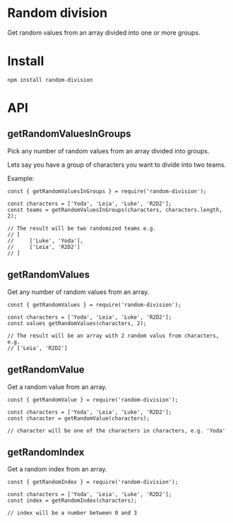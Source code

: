 # Random division

Get random values from an array divided into one or more groups.

# Install

`npm install random-division`

# API

## getRandomValuesInGroups

Pick any number of random values from an array divided into groups.

Lets say you have a group of characters you want to divide into two teams.

Example:

```
const { getRandomValuesInGroups } = require('random-division');

const characters = ['Yoda', 'Leia', 'Luke', 'R2D2'];
const teams = getRandomValuesInGroups(characters, characters.length, 2);

// The result will be two randomized teams e.g.
// [
//     ['Luke', 'Yoda'],
//     ['Leia', 'R2D2']
// ]
```

## getRandomValues

Get any number of random values from an array.

```
const { getRandomValues } = require('random-division');

const characters = ['Yoda', 'Leia', 'Luke', 'R2D2'];
const values getRandomValues(characters, 2);

// The result will be an array with 2 random valus from characters, e.g.
// ['Leia', 'R2D2']
```

## getRandomValue

Get a random value from an array.

```
const { getRandomValue } = require('random-division');

const characters = ['Yoda', 'Leia', 'Luke', 'R2D2'];
const character = getRandomValue(characters);

// character will be one of the characters in characters, e.g. 'Yoda'
```

## getRandomIndex

Get a random index from an array.

```
const { getRandomIndex } = require('random-division');

const characters = ['Yoda', 'Leia', 'Luke', 'R2D2'];
const index = getRandomIndex(characters);

// index will be a number between 0 and 3
```
